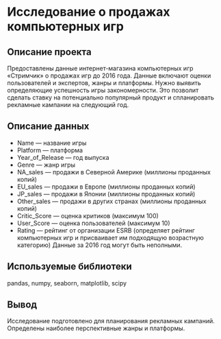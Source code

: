 
# Исследование о продажах компьютерных игр

## Описание проекта  
Предоставлены данные интернет-магазина компьютерных игр «Стримчик» о продажах игр до 2016 года. Данные включают оценки пользователей и экспертов, жанры и платформы. 
Нужно выявить определяющие успешность игры закономерности. Это позволит сделать ставку на потенциально популярный продукт и спланировать рекламные кампании на следующий год.

## Описание данных  
- Name — название игры
- Platform — платформа
- Year_of_Release — год выпуска
- Genre — жанр игры
- NA_sales — продажи в Северной Америке (миллионы проданных копий)
- EU_sales — продажи в Европе (миллионы проданных копий)
- JP_sales — продажи в Японии (миллионы проданных копий)
- Other_sales — продажи в других странах (миллионы проданных копий)
- Critic_Score — оценка критиков (максимум 100)
- User_Score — оценка пользователей (максимум 10)
- Rating — рейтинг от организации ESRB (определяет рейтинг компьютерных игр и присваивает им подходящую возрастную категорию)
Данные за 2016 год могут быть неполными.

## Используемые библиотеки
pandas, numpy, seaborn, matplotlib, scipy

## Вывод
Исследование подготовлено для планирования рекламных кампаний. Определены наиболее перспективные жанры и платформы.  
